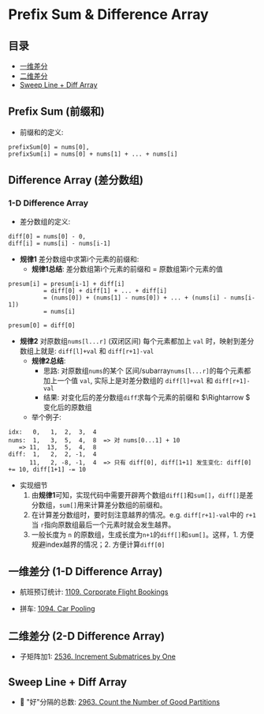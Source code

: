 # Prefix Sum & Difference Array

## 目录
* [一维差分](#一维差分-1-d-difference-array)
* [二维差分](#二维差分-2-d-difference-array)
* [Sweep Line + Diff Array](#sweep-line--diff-array)

## Prefix Sum (前缀和)
* 前缀和的定义:

```
prefixSum[0] = nums[0],
prefixSum[i] = nums[0] + nums[1] + ... + nums[i]
```

## Difference Array (差分数组)

### 1-D Difference Array

* 差分数组的定义:

```
diff[0] = nums[0] - 0,
diff[i] = nums[i] - nums[i-1]
```

* **规律1** 差分数组中求第i个元素的前缀和:
    * **规律1总结**: 差分数组第i个元素的前缀和 = 原数组第i个元素的值
```
presum[i] = presum[i-1] + diff[i]
          = diff[0] + diff[1] + ... + diff[i]
          = (nums[0]) + (nums[1] - nums[0]) + ... + (nums[i] - nums[i-1])
          = nums[i]

presum[0] = diff[0]
```

* **规律2** 对原数组`nums[l...r]` (双闭区间) 每个元素都加上 `val` 时，映射到差分数组上就是: `diff[l]+val` 和 `diff[r+1]-val`
    * **规律2总结**:
        * 思路: 对原数组`nums`的某个 区间/subarray`nums[l...r]`的每个元素都加上一个值 `val`, 实际上是对差分数组的 `diff[l]+val` 和 `diff[r+1]-val`
        * 结果: 对变化后的差分数组`diff`求每个元素的前缀和 $\Rightarrow $ 变化后的原数组
    * 举个例子:
```
idx:   0,   1,  2,  3,  4
nums:  1,   3,  5,  4,  8  => 对 nums[0...1] + 10
   => 11,  13,  5,  4,  8
diff:  1,   2,  2, -1,  4
      11,   2, -8, -1,  4  => 只有 diff[0], diff[1+1] 发生变化: diff[0] += 10, diff[1+1] -= 10 
```

* 实现细节
    1. 由**规律1**可知，实现代码中需要开辟两个数组`diff[]`和`sum[]`，`diff[]`是差分数组，`sum[]`用来计算差分数组的前缀和。
    2. 在计算差分数组时，要时刻注意越界的情况。e.g. `diff[r+1]-val`中的 `r+1`当 `r`指向原数组最后一个元素时就会发生越界。
    3. 一般长度为 `n` 的原数组，生成长度为`n+1`的`diff[]`和`sum[]`。这样，1. 方便规避index越界的情况；2. 方便计算`diff[0]`


## 一维差分 (1-D Difference Array)

* 航班预订统计: [1109. Corporate Flight Bookings](https://github.com/szhou12/leetcode-go/tree/main/leetcode/1109-Corporate-Flight-Bookings)

* 拼车: [1094. Car Pooling](https://github.com/szhou12/leetcode-go/tree/main/leetcode/1094-Car-Pooling)

## 二维差分 (2-D Difference Array)

* 子矩阵加1: [2536. Increment Submatrices by One](https://github.com/szhou12/leetcode-go/tree/main/leetcode/2536-Increment-Submatrices-by-One)

## Sweep Line + Diff Array

* :red_circle: "好"分隔的总数: [2963. Count the Number of Good Partitions]()